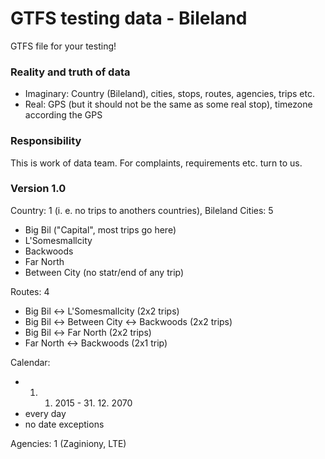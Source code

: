 # GTFS testing data - Bileland #

GTFS file for your testing!

### Reality and truth of data ###

* Imaginary: Country (Bileland), cities, stops, routes, agencies, trips etc.
* Real: GPS (but it should not be the same as some real stop), timezone according the GPS

### Responsibility ###

This is work of data team. For complaints, requirements etc. turn to us.

### Version 1.0 ###
Country: 1 (i. e. no trips to anothers countries), Bileland
Cities: 5 

* Big Bil ("Capital", most trips go here)
* L'Somesmallcity
* Backwoods
* Far North
* Between City (no statr/end of any trip)

Routes: 4

* Big Bil <-> L'Somesmallcity (2x2 trips)
* Big Bil <-> Between City <-> Backwoods (2x2 trips)
* Big Bil <-> Far North (2x2 trips)
* Far North <-> Backwoods (2x1 trip)

Calendar: 

* 1. 1. 2015 - 31.  12. 2070
* every day
* no date exceptions

Agencies: 1 (Zaginiony, LTE)